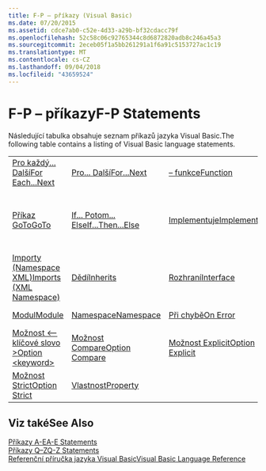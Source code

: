 ```yaml
---
title: F-P – příkazy (Visual Basic)
ms.date: 07/20/2015
ms.assetid: cdce7ab0-c52e-4d33-a29b-bf32cdacc79f
ms.openlocfilehash: 52c58c06c92765344c8d6872820adb8c246a45a3
ms.sourcegitcommit: 2eceb05f1a5bb261291a1f6a91c5153727ac1c19
ms.translationtype: MT
ms.contentlocale: cs-CZ
ms.lasthandoff: 09/04/2018
ms.locfileid: "43659524"
---
```

# <a name="f-p-statements"></a><span data-ttu-id="596f8-102">F-P – příkazy</span><span class="sxs-lookup"><span data-stu-id="596f8-102">F-P Statements</span></span>
<span data-ttu-id="596f8-103">Následující tabulka obsahuje seznam příkazů jazyka Visual Basic.</span><span class="sxs-lookup"><span data-stu-id="596f8-103">The following table contains a listing of Visual Basic language statements.</span></span>  
  
|||||  
|---|---|---|---|  
|[<span data-ttu-id="596f8-104">Pro každý... Další</span><span class="sxs-lookup"><span data-stu-id="596f8-104">For Each...Next</span></span>](../../../visual-basic/language-reference/statements/for-each-next-statement.md)|[<span data-ttu-id="596f8-105">Pro... Další</span><span class="sxs-lookup"><span data-stu-id="596f8-105">For...Next</span></span>](../../../visual-basic/language-reference/statements/for-next-statement.md)|[<span data-ttu-id="596f8-106">– funkce</span><span class="sxs-lookup"><span data-stu-id="596f8-106">Function</span></span>](../../../visual-basic/language-reference/statements/function-statement.md)|[<span data-ttu-id="596f8-107">získat</span><span class="sxs-lookup"><span data-stu-id="596f8-107">Get</span></span>](../../../visual-basic/language-reference/statements/get-statement.md)|  
|[<span data-ttu-id="596f8-108">Příkaz GoTo</span><span class="sxs-lookup"><span data-stu-id="596f8-108">GoTo</span></span>](../../../visual-basic/language-reference/statements/goto-statement.md)|[<span data-ttu-id="596f8-109">If... Potom... Else</span><span class="sxs-lookup"><span data-stu-id="596f8-109">If...Then...Else</span></span>](../../../visual-basic/language-reference/statements/if-then-else-statement.md)|[<span data-ttu-id="596f8-110">Implementuje</span><span class="sxs-lookup"><span data-stu-id="596f8-110">Implements</span></span>](../../../visual-basic/language-reference/statements/implements-statement.md)|[<span data-ttu-id="596f8-111">Importy (.NET Namespace a typ)</span><span class="sxs-lookup"><span data-stu-id="596f8-111">Imports (.NET Namespace and Type)</span></span>](../../../visual-basic/language-reference/statements/imports-statement-net-namespace-and-type.md)|  
|[<span data-ttu-id="596f8-112">Importy (Namespace XML)</span><span class="sxs-lookup"><span data-stu-id="596f8-112">Imports (XML Namespace)</span></span>](../../../visual-basic/language-reference/statements/imports-statement-xml-namespace.md)|[<span data-ttu-id="596f8-113">Dědí</span><span class="sxs-lookup"><span data-stu-id="596f8-113">Inherits</span></span>](../../../visual-basic/language-reference/statements/inherits-statement.md)|[<span data-ttu-id="596f8-114">Rozhraní</span><span class="sxs-lookup"><span data-stu-id="596f8-114">Interface</span></span>](../../../visual-basic/language-reference/statements/interface-statement.md)|[<span data-ttu-id="596f8-115">Mid</span><span class="sxs-lookup"><span data-stu-id="596f8-115">Mid</span></span>](../../../visual-basic/language-reference/statements/mid-statement.md)|  
|[<span data-ttu-id="596f8-116">Modul</span><span class="sxs-lookup"><span data-stu-id="596f8-116">Module</span></span>](../../../visual-basic/language-reference/statements/module-statement.md)|[<span data-ttu-id="596f8-117">Namespace</span><span class="sxs-lookup"><span data-stu-id="596f8-117">Namespace</span></span>](../../../visual-basic/language-reference/statements/namespace-statement.md)|[<span data-ttu-id="596f8-118">Při chybě</span><span class="sxs-lookup"><span data-stu-id="596f8-118">On Error</span></span>](../../../visual-basic/language-reference/statements/on-error-statement.md)|[<span data-ttu-id="596f8-119">– Operátor</span><span class="sxs-lookup"><span data-stu-id="596f8-119">Operator</span></span>](../../../visual-basic/language-reference/statements/operator-statement.md)|  
|[<span data-ttu-id="596f8-120">Možnost \<– klíčové slovo ></span><span class="sxs-lookup"><span data-stu-id="596f8-120">Option \<keyword></span></span>](../../../visual-basic/language-reference/statements/option-keyword-statement.md)|[<span data-ttu-id="596f8-121">Možnost Compare</span><span class="sxs-lookup"><span data-stu-id="596f8-121">Option Compare</span></span>](../../../visual-basic/language-reference/statements/option-compare-statement.md)|[<span data-ttu-id="596f8-122">Možnost Explicit</span><span class="sxs-lookup"><span data-stu-id="596f8-122">Option Explicit</span></span>](../../../visual-basic/language-reference/statements/option-explicit-statement.md)|[<span data-ttu-id="596f8-123">Option Infer</span><span class="sxs-lookup"><span data-stu-id="596f8-123">Option Infer</span></span>](../../../visual-basic/language-reference/statements/option-infer-statement.md)|  
|[<span data-ttu-id="596f8-124">Možnost Strict</span><span class="sxs-lookup"><span data-stu-id="596f8-124">Option Strict</span></span>](../../../visual-basic/language-reference/statements/option-strict-statement.md)|[<span data-ttu-id="596f8-125">Vlastnost</span><span class="sxs-lookup"><span data-stu-id="596f8-125">Property</span></span>](../../../visual-basic/language-reference/statements/property-statement.md)|||  
  
## <a name="see-also"></a><span data-ttu-id="596f8-126">Viz také</span><span class="sxs-lookup"><span data-stu-id="596f8-126">See Also</span></span>  
 [<span data-ttu-id="596f8-127">Příkazy A-E</span><span class="sxs-lookup"><span data-stu-id="596f8-127">A-E Statements</span></span>](../../../visual-basic/language-reference/statements/a-e-statements.md)  
 [<span data-ttu-id="596f8-128">Příkazy Q–Z</span><span class="sxs-lookup"><span data-stu-id="596f8-128">Q-Z Statements</span></span>](../../../visual-basic/language-reference/statements/q-z-statements.md)  
 [<span data-ttu-id="596f8-129">Referenční příručka jazyka Visual Basic</span><span class="sxs-lookup"><span data-stu-id="596f8-129">Visual Basic Language Reference</span></span>](../../../visual-basic/language-reference/index.md)
